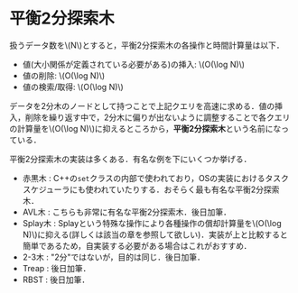 # 平衡2分探索木
扱うデータ数を\\(N\\)とすると，平衡2分探索木の各操作と時間計算量は以下．
- 値(大小関係が定義されている必要がある)の挿入: \\(O(\log N)\\)
- 値の削除: \\(O(\log N)\\)
- 値の検索/取得: \\(O(\log N)\\)

データを2分木のノードとして持つことで上記クエリを高速に求める．値の挿入，削除を繰り返す中で，2分木に偏りが出ないように調整することで各クエリの計算量を\\(O(\log N)\\)に抑えるところから，**平衡2分探索木**という名前になっている．

平衡2分探索木の実装は多くある．有名な例を下にいくつか挙げる．

- 赤黒木 : C++の`set`クラスの内部で使われており，OSの実装におけるタスクスケジューラにも使われていたりする．おそらく最も有名な平衡2分探索木．
- AVL木 : こちらも非常に有名な平衡2分探索木．後日加筆．
- Splay木 : Splayという特殊な操作により各種操作の償却計算量を\\(O(\log N)\\)に抑える(詳しくは該当の章を参照して欲しい)．実装が上と比較すると簡単であるため，自実装する必要がある場合はこれがおすすめ．
- 2-3木 : "2分"ではないが，目的は同じ．後日加筆．
- Treap : 後日加筆．
- RBST : 後日加筆．
